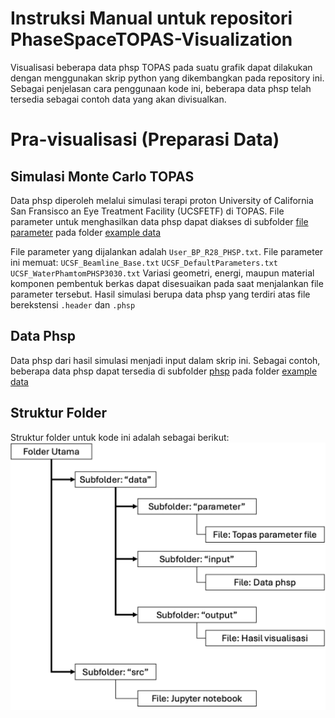  # Instruksi Manual untuk repositori PhaseSpaceTOPAS-Visualization

 Visualisasi beberapa data phsp TOPAS pada suatu grafik dapat dilakukan dengan menggunakan skrip python yang dikembangkan pada repository ini. 
 Sebagai penjelasan cara penggunaan kode ini, beberapa data phsp telah tersedia sebagai contoh data yang akan divisualkan.

 # Pra-visualisasi (Preparasi Data)

 ## Simulasi Monte Carlo TOPAS
Data phsp diperoleh melalui simulasi terapi proton University of California San Fransisco an Eye Treatment Facility (UCSFETF) di TOPAS.
File parameter untuk menghasilkan data phsp dapat diakses di subfolder [file parameter](https://github.com/alfiafazimah/PhaseSpaceTOPAS-Visualization/tree/main/example%20data/file%20parameter) pada folder [example data](https://github.com/alfiafazimah/PhaseSpaceTOPAS-Visualization/tree/main/example%20data)

 File parameter yang dijalankan adalah `User_BP_R28_PHSP.txt`.
    File parameter ini memuat:
    `UCSF_Beamline_Base.txt`
    `UCSF_DefaultParameters.txt`
    `UCSF_WaterPhamtomPHSP3030.txt`
 Variasi geometri, energi, maupun material komponen pembentuk berkas dapat disesuaikan pada saat menjalankan file parameter tersebut.
 Hasil simulasi berupa data phsp yang terdiri atas file berekstensi `.header` dan `.phsp`

## Data Phsp
Data phsp dari hasil simulasi menjadi input dalam skrip ini.
Sebagai contoh, beberapa data phsp dapat tersedia di subfolder [phsp](https://github.com/alfiafazimah/PhaseSpaceTOPAS-Visualization/tree/main/example%20data/phsp) pada folder [example data](https://github.com/alfiafazimah/PhaseSpaceTOPAS-Visualization/tree/main/example%20data)

## Struktur Folder
Struktur folder untuk kode ini adalah sebagai berikut:
![struktur folder](image.png)